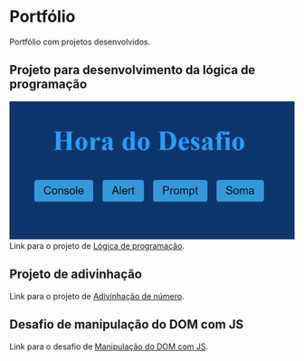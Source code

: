 # Portfólio
Portfólio com projetos desenvolvidos.

## Projeto para desenvolvimento da lógica de programação
![Desafio manipulação com o DOM](https://github.com/GuiDuartee/portfolio/blob/main/img/desafio-manipulacao-com-o-dom.png)
Link para o projeto de [Lógica de programação](https://github.com/GuiDuartee/portfolio/tree/main/logica-js-projeto_inicial).

## Projeto de adivinhação
Link para o projeto de [Adivinhação de número](https://github.com/GuiDuartee/portfolio/tree/main/jogo-do-numero-secreto).

## Desafio de manipulação do DOM com JS
Link para o desafio de [Manipulação do DOM com JS](https://github.com/GuiDuartee/portfolio/tree/main/desafio-manipulacao-com-o-dom).
